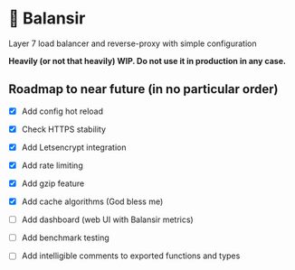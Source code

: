 # 💢 Balansir

Layer 7 load balancer and reverse-proxy with simple configuration

**Heavily \(or not that heavily\) WIP. Do not use it in production in any case.**

## Roadmap to near future \(in no particular order\)

* [x] Add config hot reload
* [x] Check HTTPS stability
* [x] Add Letsencrypt integration
* [x] Add rate limiting
* [x] Add gzip feature
* [x] Add cache algorithms \(God bless me\)
* [ ] Add dashboard \(web UI with Balansir metrics\)
* [ ] Add benchmark testing
* [ ] Add intelligible comments to exported functions and types

